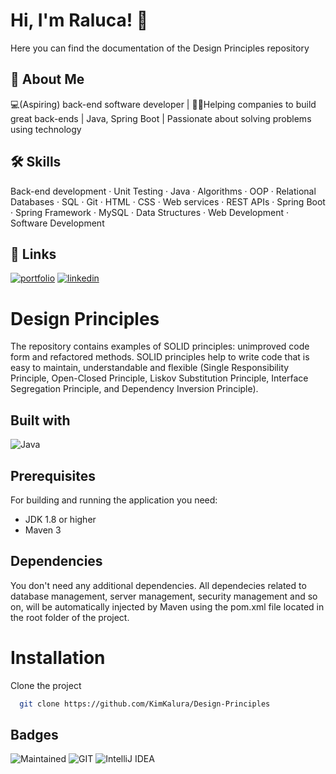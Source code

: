 # Hi, I'm Raluca! 👋

Here you can find the documentation of the Design Principles repository

## 🚀 About Me
💻(Aspiring) back-end software developer | 👨‍💻Helping companies to build great back-ends | Java, Spring Boot | Passionate about solving problems using technology


## 🛠 Skills
Back-end development · Unit Testing · Java · Algorithms · OOP · Relational Databases · SQL · Git · HTML · CSS · Web services · REST APIs · Spring Boot · Spring Framework · MySQL · Data Structures · Web Development · Software Development


## 🔗 Links
[![portfolio](https://img.shields.io/badge/my_portfolio-000?style=for-the-badge&logo=ko-fi&logoColor=white)](https://kimkalura.github.io/)
[![linkedin](https://img.shields.io/badge/linkedin-0A66C2?style=for-the-badge&logo=linkedin&logoColor=white)](https://www.linkedin.com/in/floriana-raluca-deftu/)


# Design Principles
The repository contains examples of SOLID principles: unimproved code form and refactored methods. SOLID principles help to write code that is easy to maintain, understandable and flexible (Single Responsibility Principle, Open-Closed Principle, Liskov Substitution Principle, Interface Segregation Principle, and Dependency Inversion Principle).

## Built with

![Java](https://img.shields.io/badge/Java-ED8B00?style=for-the-badge&logo=java&logoColor=white)

## Prerequisites

For building and running the application you need:
- JDK 1.8 or higher
- Maven 3

## Dependencies

You don't need any additional dependencies. All dependecies related to database management, server management, security management and so on, will be automatically injected by Maven using the pom.xml file located in the root folder of the project.

# Installation

Clone the project

```bash
  git clone https://github.com/KimKalura/Design-Principles
```

## Badges


![Maintained](https://img.shields.io/badge/Maintained%3F-yes-green.svg)
![GIT](https://img.shields.io/badge/GIT-E44C30?style=for-the-badge&logo=git&logoColor=white)
![IntelliJ IDEA](https://img.shields.io/badge/IntelliJIDEA-000000.svg?style=for-the-badge&logo=intellij-idea&logoColor=white)